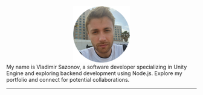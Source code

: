 <center><img src="https://raw.githubusercontent.com/vovasazonov/portfolio/master/assets/img/profile.png" alt="Profile" width="150" height="150"></center>
My name is Vladimir Sazonov, a software developer specializing in Unity Engine and exploring backend development using Node.js. Explore my portfolio and connect for potential collaborations.

***
